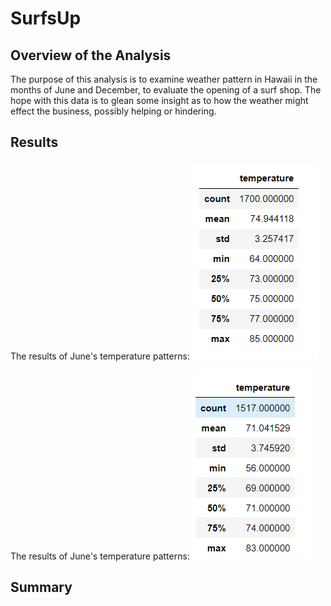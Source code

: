 # SurfsUp
## Overview of the Analysis ##
The purpose of this analysis is to examine weather pattern in Hawaii in the months of June and December, to evaluate the opening of a surf shop. The hope with this data is to glean some insight as to how the weather might effect the business, possibly helping or hindering. 
## Results ##
The results of June's temperature patterns:
![June_Temps](https://github.com/laurenneidhardt/SurfsUp/blob/main/June_Temps.PNG)

The results of June's temperature patterns:
![Dec_Temps](https://github.com/laurenneidhardt/SurfsUp/blob/main/Dec_Temps.PNG)


## Summary ##
